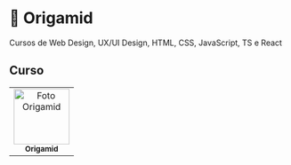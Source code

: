 # 🐺 Origamid
Cursos de Web Design, UX/UI Design, HTML, CSS, JavaScript, TS e React

## Curso
<table>
  <tr>
    <td align="center">
      <a href="https://www.origamid.com/cursos/">
        <img src="https://avatars.githubusercontent.com/u/1330847?v=4" width="100px;" alt="Foto Origamid"/><br>
        <sub>
          <b>Origamid</b>
        </sub>
      </a>
    </td>
  </tr>
</table>
